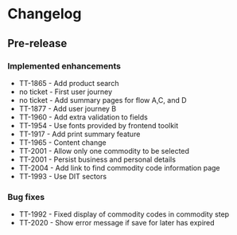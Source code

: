 # Changelog

## Pre-release


### Implemented enhancements

- TT-1865 - Add product search
- no ticket - First user journey
- no ticket - Add summary pages for flow A,C, and D
- TT-1877 - Add user journey B
- TT-1960 - Add extra validation to fields
- TT-1954 - Use fonts provided by frontend toolkit
- TT-1917 - Add print summary feature
- TT-1965 - Content change
- TT-2001 - Allow only one commodity to be selected
- TT-2001 - Persist business and personal details
- TT-2004 - Add link to find commodity code information page
- TT-1993 - Use DIT sectors

### Bug fixes

- TT-1992 - Fixed display of commodity codes in commodity step
- TT-2020 - Show error message if save for later has expired
